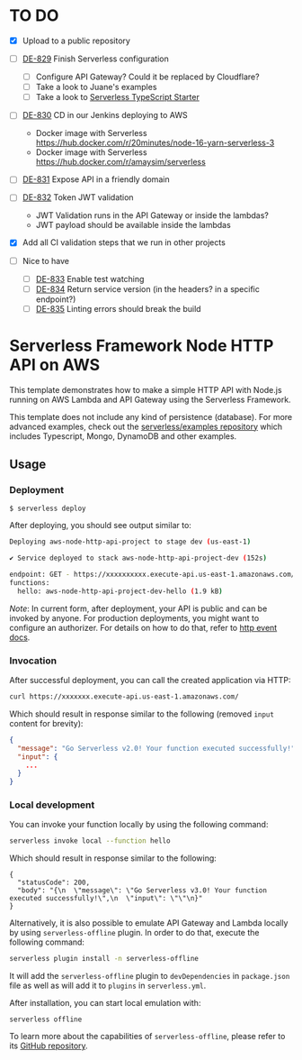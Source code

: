 <!--
title: 'AWS Simple HTTP Endpoint example in NodeJS'
description: 'This template demonstrates how to make a simple HTTP API with Node.js running on AWS Lambda and API Gateway using the Serverless Framework.'
layout: Doc
framework: v3
platform: AWS
language: nodeJS
authorLink: 'https://github.com/serverless'
authorName: 'Serverless, inc.'
authorAvatar: 'https://avatars1.githubusercontent.com/u/13742415?s=200&v=4'
-->

# TO DO

- [x] Upload to a public repository

- [ ] [DE-829](https://makingsense.atlassian.net/browse/DE-829) Finish Serverless configuration
  - [ ] Configure API Gateway? Could it be replaced by Cloudflare?
  - [ ] Take a look to Juane's examples
  - [ ] Take a look to [Serverless TypeScript Starter](https://github.com/AnomalyInnovations/serverless-typescript-starter)
- [ ] [DE-830](https://makingsense.atlassian.net/browse/DE-830) CD in our Jenkins deploying to AWS
  - Docker image with Serverless https://hub.docker.com/r/20minutes/node-16-yarn-serverless-3
  - Docker image with Serverless https://hub.docker.com/r/amaysim/serverless
- [ ] [DE-831](https://makingsense.atlassian.net/browse/DE-831) Expose API in a friendly domain
- [ ] [DE-832](https://makingsense.atlassian.net/browse/DE-832) Token JWT validation
  - JWT Validation runs in the API Gateway or inside the lambdas?
  - JWT payload should be available inside the lambdas
- [x] Add all CI validation steps that we run in other projects
- [ ] Nice to have
  - [ ] [DE-833](https://makingsense.atlassian.net/browse/DE-833) Enable test watching
  - [ ] [DE-834](https://makingsense.atlassian.net/browse/DE-834) Return service version (in the headers? in a specific endpoint?)
  - [ ] [DE-835](https://makingsense.atlassian.net/browse/DE-835) Linting errors should break the build

# Serverless Framework Node HTTP API on AWS

This template demonstrates how to make a simple HTTP API with Node.js running on AWS Lambda and API Gateway using the
Serverless Framework.

This template does not include any kind of persistence (database). For more advanced examples, check out the
[serverless/examples repository](https://github.com/serverless/examples/) which includes Typescript, Mongo, DynamoDB
and other examples.

## Usage

### Deployment

```
$ serverless deploy
```

After deploying, you should see output similar to:

```bash
Deploying aws-node-http-api-project to stage dev (us-east-1)

✔ Service deployed to stack aws-node-http-api-project-dev (152s)

endpoint: GET - https://xxxxxxxxxx.execute-api.us-east-1.amazonaws.com/
functions:
  hello: aws-node-http-api-project-dev-hello (1.9 kB)
```

_Note_: In current form, after deployment, your API is public and can be invoked by anyone. For production deployments,
you might want to configure an authorizer. For details on how to do that, refer to
[http event docs](https://www.serverless.com/framework/docs/providers/aws/events/apigateway/).

### Invocation

After successful deployment, you can call the created application via HTTP:

```bash
curl https://xxxxxxx.execute-api.us-east-1.amazonaws.com/
```

Which should result in response similar to the following (removed `input` content for brevity):

```json
{
  "message": "Go Serverless v2.0! Your function executed successfully!",
  "input": {
    ...
  }
}
```

### Local development

You can invoke your function locally by using the following command:

```bash
serverless invoke local --function hello
```

Which should result in response similar to the following:

```
{
  "statusCode": 200,
  "body": "{\n  \"message\": \"Go Serverless v3.0! Your function executed successfully!\",\n  \"input\": \"\"\n}"
}
```

Alternatively, it is also possible to emulate API Gateway and Lambda locally by using `serverless-offline` plugin. In order to do that, execute the following command:

```bash
serverless plugin install -n serverless-offline
```

It will add the `serverless-offline` plugin to `devDependencies` in `package.json` file as well as will add it to `plugins` in `serverless.yml`.

After installation, you can start local emulation with:

```
serverless offline
```

To learn more about the capabilities of `serverless-offline`, please refer to its [GitHub repository](https://github.com/dherault/serverless-offline).
